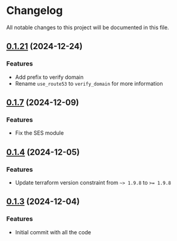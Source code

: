 # Changelog

All notable changes to this project will be documented in this file.
## [0.1.21]() (2024-12-24)
### Features
* Add prefix to verify domain
* Rename `use_route53` to `verify_domain` for more information

## [0.1.7]() (2024-12-09)
### Features
* Fix the SES module

## [0.1.4]() (2024-12-05)
### Features
* Update terraform version constraint from `~> 1.9.8` to `>= 1.9.8` 

## [0.1.3]() (2024-12-04)
### Features
* Initial commit with all the code
